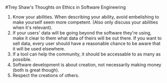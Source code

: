 #Trey Shaw's Thoughts on Ethics in Software Engineering

1. Know your abilities. When describing your ability, avoid embelishing to make yourself seem more competent. (Also only discuss your abilities when it's relevant).
2. If your users' data will be going beyond the software they're using, make it clear to them what data of theirs will be out there. If you want to sell data, every user should have a reasonable chance to be aware that it will be used elsewhere.
3. If a tool can help the community, it should be accessable to as many as possible.
4. Software development is about creation, not necessarily making money (both is great though).
5. Respect the creations of others.